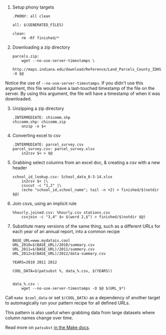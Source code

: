 1. Setup phony targets

    ```make
    .PHONY: all clean 

    all: $(GENERATED_FILES) 

    clean: 
        rm -Rf finished/*
    ```

2. Downloading a zip directory

    ```make
    parcels.zip: 
        wget --no-use-server-timestamps \ 
        http://maps.indiana.edu/download/Reference/Land_Parcels_County_IDHS.zip -O $@
    ```
Notice the use of `--no-use-server-timestamps`. If you didn't use this argument, 
this file would have a last-touched timestamp of the file on the server. By 
using this argument, the file will have a timestamp of when it was downloaded.


3. Unzipping a zip directory

    ```make
    .INTERMEDIATE: chicomm.shp
    chicomm.shp: chicomm.zip 
        unzip -o $<
    ```

4. Converting excel to csv

    ```make
    .INTERMEDIATE: parcel_survey.csv
    parcel_survey.csv: parcel_survey.xlsx 
        in2csv $< > $@
    ```

5. Grabbing select columns from an excel doc, & creating a csv with a new header

    ```make
    school_id_lookup.csv: School_data_8-3-14.xlsx 
        in2csv $< |\ 
        csvcut -c "1,2" |\ 
        (echo "school_id,school_name"; tail -n +2) > finished/$(notdir $@)
    ```

6. Join csvs, using an implicit rule

    ```make
    %hourly.joined.csv: %hourly.csv stations.csv 
        csvjoin -c "3,4" $< $(word 2,$^) > finished/$(notdir $@)
    ```

7. Substitute many versions of the same thing, such as a different URLs for each 
year of an annual report, into a common recipe 

    ```make
    BASE_URL=www.mydatais.cool
    URL_2010=$(BASE_URL)/2010/summary.csv
    URL_2011=$(BASE_URL)/2011/summery.csv
    URL_2012=$(BASE_URL)/2012/data-summary.csv

    YEARS=2010 2011 2012

    COOL_DATA=$(patsubst %, data_%.csv, $(YEARS))


    data_%.csv : 
        wget --no-use-server-timestamps -O $@ $(URL_$*)
    ```

Call `make $cool_data` or set `$(COOL_DATA)` as a dependency of another target 
to automagically run your pattern recipe for all defined URLs.

This pattern is also useful when grabbing data from large datasets where column 
names change over time.

Read more on `patsubst` [in the Make docs](https://www.gnu.org/software/make/manual/html_node/Text-Functions.html).
